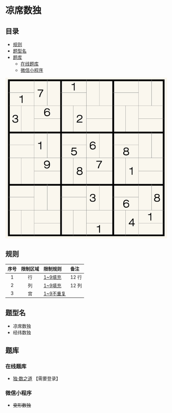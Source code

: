 # 凉席数独
<!-- START doctoc generated TOC please keep comment here to allow auto update -->
<!-- DON'T EDIT THIS SECTION, INSTEAD RE-RUN doctoc TO UPDATE -->
## 目录

- [规则](#%E8%A7%84%E5%88%99)
- [题型名](#%E9%A2%98%E5%9E%8B%E5%90%8D)
- [题库](#%E9%A2%98%E5%BA%93)
  - [在线题库](#%E5%9C%A8%E7%BA%BF%E9%A2%98%E5%BA%93)
  - [微信小程序](#%E5%BE%AE%E4%BF%A1%E5%B0%8F%E7%A8%8B%E5%BA%8F)

<!-- END doctoc generated TOC please keep comment here to allow auto update -->

![题](../../../images/sudoku/凉席数独.png)

## 规则

| 序号  | 限制区域 | 限制规则     | 备注     |
|:---:|:----:|:---------|:-------|
|  1  |  行   | [1~9填充]  | 12 行   |
|  2  |  列   | [1~9填充]  | 12 列   |
|  3  |  宫   | [1~9不重复] | &nbsp; |

## 题型名

- 凉席数独
- 经纬数独

## 题库

### 在线题库

- [独·数之道](http://www.sudokufans.org.cn/lx/game.index.php?type=ph3) 【需要登录】

### 微信小程序

- ~~变形数独~~

[1~9填充]: ../../../rules.md#1to9填充
[1~9不重复]: ../../../rules.md#1to9不重复
